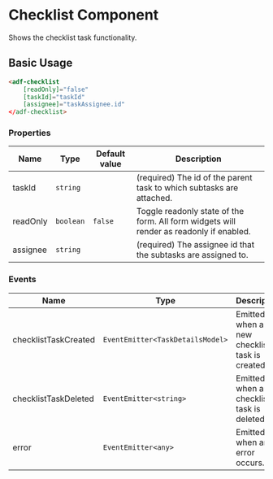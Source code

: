 # Checklist Component

Shows the checklist task functionality.

## Basic Usage

```html
<adf-checklist 
    [readOnly]="false" 
    [taskId]="taskId" 
    [assignee]="taskAssignee.id" 
</adf-checklist>
```

### Properties

| Name | Type | Default value | Description |
| ---- | ---- | ------------- | ----------- |
| taskId | `string` |  | (required) The id of the parent task to which subtasks are attached. |
| readOnly | `boolean` | `false` | Toggle readonly state of the form. All form widgets will render as readonly if enabled. |
| assignee | `string` |  | (required) The assignee id that the subtasks are assigned to.  |

### Events

| Name | Type | Description |
| ---- | ---- | ----------- |
| checklistTaskCreated | `EventEmitter<TaskDetailsModel>` | Emitted when a new checklist task is created. |
| checklistTaskDeleted | `EventEmitter<string>` | Emitted when a checklist task is deleted. |
| error | `EventEmitter<any>` | Emitted when an error occurs. |
